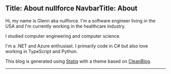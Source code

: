 Title: About nullforce
NavbarTitle: About
---
Hi, my name is Glenn aka nullforce. I'm a software engineer living in the USA
and I'm currently working in the healthcare industry.

I studied computer engineering and computer science.

I'm a .NET and Azure enthusiast. I primarily code in C# but also love working
in TypeScript and Python.

This blog is generated using [Statiq](https://www.statiq.dev/) with a theme
based on [CleanBlog](https://github.com/statiqdev/CleanBlog).

<hr class="dark" />
 <div class="text-center">
    <a href="https://github.com/nullforce" target="_blank"><i class="fab fa-github fa-2x" aria-hidden="true"></i></a>
    <a href="https://pony.social/@nullforce" target="_blank"><i class="fab fa-mastodon fa-2x" aria-hidden="true"></i></a>
    <a href="https://twitch.tv/nullforce" target="_blank"><i class="fab fa-twitch fa-2x" aria-hidden="true"></i></a>
    <a href="https://twitter.com/NullforceGlenn" target="_blank"><i class="fab fa-twitter fa-2x" aria-hidden="true"></i></a>
</div>
